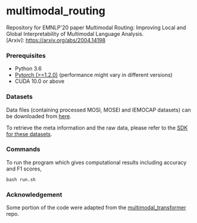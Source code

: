 # multimodal_routing
Repository for EMNLP'20 paper Multimodal Routing: Improving Local and Global Interpretability of Multimodal Language Analysis. \
[Arxiv]: https://arxiv.org/abs/2004.14198

### Prerequisites
- Python 3.6
- [Pytorch (>=1.2.0)](https://pytorch.org/) (performance might vary in different versions)
- CUDA 10.0 or above

### Datasets

Data files (containing processed MOSI, MOSEI and IEMOCAP datasets) can be downloaded from [here](https://www.dropbox.com/sh/hyzpgx1hp9nj37s/AAB7FhBqJOFDw2hEyvv2ZXHxa?dl=0).

To retrieve the meta information and the raw data, please refer to the [SDK for these datasets](https://github.com/A2Zadeh/CMU-MultimodalSDK).

### Commands
To run the program which gives computational results including accuracy and F1 scores, 

```bash run.sh```

<!--- Analysis of interpretability in jupyter notebooks will come soon. --->

### Acknowledgement
Some portion of the code were adapted from the [multimodal_transformer](https://github.com/yaohungt/Multimodal-Transformer) repo.

